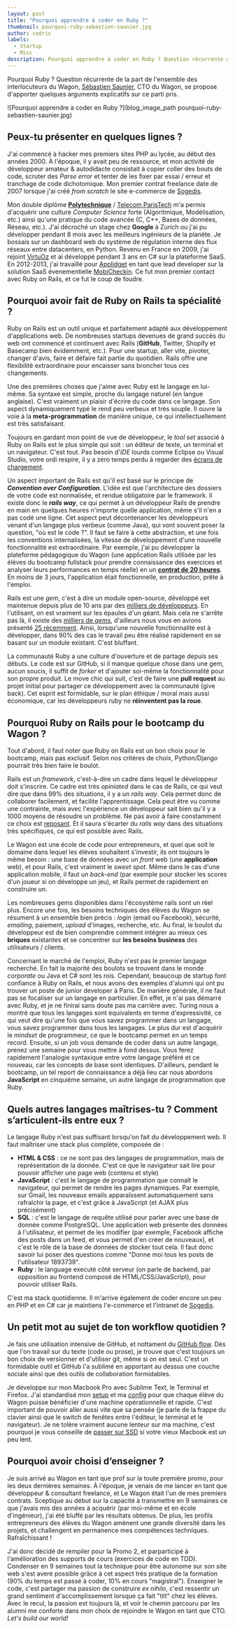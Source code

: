 ```yaml
---
layout: post
title: "Pourquoi apprendre à coder en Ruby ?"
thumbnail: pourquoi-ruby-sebastien-saunier.jpg
author: cedric
labels:
  - Startup
  - Misc
description: Pourquoi apprendre à coder en Ruby ? Question récurrente de la part de l'ensemble des interlocuteurs du Wagon, Sébastien Saunier, CTO du Wagon, se propose d'apporter quelques arguments explicatifs sur ce parti pris.
---
```


Pourquoi Ruby ? Question récurrente de la part de l'ensemble des interlocuteurs du Wagon, [Sébastien Saunier](https://twitter.com/ssaunier), CTO du Wagon, se propose d'apporter quelques arguments explicatifs sur ce parti pris.

![Pourquoi apprendre à coder en Ruby ?](blog_image_path pourquoi-ruby-sebastien-saunier.jpg)

## Peux-tu présenter en quelques lignes ?

J'ai commencé à hacker mes premiers sites PHP au lycée, au début des années 2000. À l'époque, il y avait peu de ressource, et mon activité de développeur amateur & autodidacte consistait à copier coller des bouts de code, scruter des *Parse error* et tenter de les fixer par essai / erreur et tranchage de code dichotomique. Mon premier contrat freelance date de 2007 lorsque j'ai créé *from scratch* le site e-commerce de [Sogedis](http://pieces-detachees.sogedis.fr/).

Mon double diplôme [**Polytechnique**](http://www.polytechnique.edu/) / [Telecom ParisTech](http://www.telecom-paristech.fr) m'a permis d'acquérir une culture *Computer Science* forte (Algoritmique, Modélisation, etc.) ainsi qu'une pratique du code avancée (C, C++, Bases de données, Réseau, etc.). J'ai décroché un stage chez **Google** à Zurich ou j'ai pu développer pendant 8 mois avec les meilleurs ingénieurs de la planète. Je bossais sur un dashboard web du système de régulation interne des flux réseaux entre datacenters, en Python. Revenu en France en 2009, j'ai rejoint [VirtuOz](http://www.journaldunet.com/ebusiness/crm-marketing/nuance-acquiert-virtuoz-0113.shtml) et ai développé pendant 3 ans en C# sur la plateforme SaaS. En 2012-2013, j'ai travaillé pour [Applidget](http://www.applidget.com) en tant que lead developer sur la solution SaaS évenementielle [MobiCheckin](http://www.mobicheckin.com). Ce fut mon premier contact avec Ruby on Rails, et ce fut le coup de foudre.

## Pourquoi avoir fait de Ruby on Rails ta spécialité ?

Ruby on Rails est un outil unique et parfaitement adapté aux développement d'applications web. De nombreuses startups devenues de grand succès du web ont commencé et continuent avec Rails (**GitHub**, Twitter, Shopify et Basecamp bien évidemment, etc.). Pour une startup, aller vite, pivoter, changer d'avis, faire et défaire fait partie du quotidien. Rails offre une flexibilité extraordinaire pour encaisser sans broncher tous ces changements.

Une des premières choses que j'aime avec Ruby est le langage en lui-même. Sa syntaxe est simple, proche du langage naturel (en langue anglaise). C'est vraiment un plaisir d'écrire du code dans ce langage. Son aspect dynamiquement typé le rend peu verbeux et très souple. Il ouvre la voie à la **meta-programmation** de manière unique, ce qui intellectuellement est très satisfaisant.

Toujours en gardant mon point de vue de développeur, le *tool set* associé à Ruby on Rails est le plus simple qui soit : un éditeur de texte, un terminal et un navigateur. C'est tout. Pas besoin d'*IDE* lourds comme Eclipse ou Visual Studio, votre ordi respire, il y a zéro temps perdu à regarder des [écrans de chargement](http://www.commitstrip.com/fr/2014/11/11/the-unexpected-default-program-2/).

Un aspect important de Rails est qu'il est basé sur le principe de ***Convention over Configuration***. L'idée est que l'architecture des dossiers de votre code est normalisée, et rendue obligatoire par le framework. Il existe donc le ***rails way***, ce qui permet à un développeur Rails de prendre en main en quelques heures n'importe quelle application, même s'il n'en a pas codé une ligne. Cet aspect peut décontenancer les développeurs venant d'un langage plus verbeux (comme Java), qui vont souvent poser la question, "où est le code ?". Il faut se faire à cette abstraction, et une fois les conventions internalisées, la vitesse de développement d'une nouvelle fonctionnalité est extraordinaire. Par exemple, j'ai pu développer la plateforme pédagogique du Wagon (une application Rails utilisée par les élèves du bootcamp fullstack pour prendre connaissance des exercices et analyser leurs performances en temps réelle) en un [**contrat de 20 heures**](http://sebastien.saunier.me/blog/2013/10/17/realite-financiere-du-freelance-ruby-on-rails.html). En moins de 3 jours, l'application était fonctionnelle, en production, prête à l'emploi.

Rails est une *gem*, c'est à dire un module open-source, développé eet maintenue depuis plus de 10 ans par des [milliers de développeurs](https://github.com/rails/rails/graphs/contributors). En l'utilisant, on est vraiment sur les épaules d'un géant. Mais cela ne s'arrête pas là, il existe des [milliers de *gems*](https://rubygems.org/), d'ailleurs nous vous en avions présenté [25 récemment](http://www.lewagon.org/blog/25-gems-indispensables-pour-debuter-une-application-rails). Ainsi, lorsqu'une nouvelle fonctionnalité est à développer, dans 90% des cas le travail peu être réalisé rapidement en se basant sur un module existant. C'est bluffant.

La communauté Ruby a une culture d'ouverture et de partage depuis ses débuts. Le code est sur GitHub, si il manque quelque chose dans une gem, aucun soucis, il suffit de *forker* et d'ajouter soi-même la fonctionnalité pour son propre produit. Le move chic qui suit, c'est de faire une **pull request** au projet initial pour partager ce développement avec la communauté (give back). Cet esprit est formidable, sur le plan éthique / moral mais aussi économique, car les développeurs ruby ne **réinventent pas la roue**.

## Pourquoi Ruby on Rails pour le bootcamp du Wagon ?

Tout d'abord, il faut noter que Ruby on Rails est un bon choix pour le bootcamp, mais pas exclusif. Selon nos critères de choix, Python/Django pourrait très bien faire le boulot.

Rails est un *framework*, c'est-à-dire un cadre dans lequel le développeur doit s'inscrire. Ce cadre est très *opiniated* dans le cas de Rails, ce qui veut dire que dans 99% des situations, il y a un *rails way*. Cela permet donc de collaborer facilement, et facilite l'apprentissage. Cela peut être vu comme une contrainte, mais avec l'expérience un développeur sait bien qu'il y a 1000 moyens de résoudre un problème. Ne pas avoir à faire constamment ce choix est [reposant](https://www.psychologytoday.com/blog/more-tech-support/201011/the-burden-choice). Et il saura s'écarter du *rails way* dans des situations très spécifiques, ce qui est possible avec Rails.

Le Wagon est une école de code pour entrepreneurs, et quel que soit le domaine dans lequel les élèves souhaitent s'investir, ils ont toujours le même besoin : une base de données avec un *front* web (une **application** web), et pour Rails, c'est vraiment le *sweet spot*. Même dans le cas d'une application mobile, il faut un *back-end* (par exemple pour stocker les scores d'un joueur si on développe un jeu), et Rails permet de rapidement en construire un.

Les nombreuses gems disponibles dans l'écosystème rails sont un réel plus. Encore une fois, les besoins techniques des élèves du Wagon se résument à un ensemble bien précis : *login* (email ou Facebook), sécurité, *emailing*, paiement, *upload* d'images, recherche, etc. Au final, le boulot du développeur est de bien comprendre comment intégrer au mieux ces **briques** existantes et se concentrer sur **les besoins business** des utilisateurs / clients.

Concernant le marché de l'emploi, Ruby n'est pas le premier langage recherché. En fait la majorité des boulots se trouvent dans le monde *corporate* ou Java et C# sont les rois. Cependant, beaucoup de startup font confiance à Ruby on Rails, et nous avons des exemples d'alumni qui ont pu trouver un poste de junior developer à Paris. De manière générale, il ne faut pas se focaliser sur un langage en particulier. En effet, je n'ai pas démarré avec Ruby, et je ne finirai sans doute pas ma carrière avec. Turing nous a montré que tous les langages sont équivalents en terme d'expressivité, ce qui veut dire qu'une fois que vous savez programmer dans un langage, vous savez programmer dans tous les langages. Le plus dur est d'acquérir le *mindset* de programmeur, ce que le bootcamp permet en un temps record. Ensuite, si un job vous demande de coder dans un autre langage, prenez une semaine pour vous mettre à fond dessus. Vous ferez rapidement l'analogie syntaxique entre votre langage préféré et ce nouveau, car les concepts de base sont identiques. D'ailleurs, pendant le bootcamp, un tel report de connaissance a déjà lieu car nous abordons **JavaScript** en cinquième semaine, un autre langage de programmation que Ruby.

## Quels autres langages maîtrises-tu ? Comment s’articulent-ils entre eux ?

Le langage Ruby n'est pas suffisant lorsqu'on fait du développement web. Il faut maîtriser une stack plus complète, composée de :

- **HTML & CSS** : ce ne sont pas des langages de programmation, mais de représentation de la donnée. C'est ce que le navigateur sait lire pour pouvoir afficher une page web (contenu et style)
- **JavaScript** : c'est le langage de programmation que connaît le navigateur, qui permet de rendre les pages dynamiques. Par exemple, sur Gmail, les nouveaux emails apparaîssent automatiquement sans rafraîchir la page, et c'est grâce à JavaScript (et AJAX plus précisément)
- **SQL** : c'est le langage de requête utilisé pour parler avec une base de donnée comme PostgreSQL. Une application web présente des données à l'utilisateur, et permet de les modifier (par exemple, Facebook affiche des posts dans un feed, et vous permet d'en créer de nouveaux), et c'est le rôle de la base de données de stocker tout cela. Il faut donc savoir lui poser des questions comme "Donne moi tous les posts de l'utilisateur 1893739".
- **Ruby** : le language executé côté serveur (on parle de backend, par opposition au frontend composé de HTML/CSS/JavaScript), pour pouvoir utiliser Rails.

C'est ma stack quotidienne. Il m'arrive également de coder encore un peu en PHP et en C# car je maintiens l'e-commerce et l'intranet de [Sogedis](http://www.sogedis.fr).

## Un petit mot au sujet de ton workflow quotidien ?

Je fais une utilisation intensive de GitHub, et nottament du [GitHub flow](http://scottchacon.com/2011/08/31/github-flow.html). Dès que l'on travail sur du texte (code ou prose), je trouve que c'est toujours un bon choix de versionner et d'utiliser git, même si on est seul. C'est un formidable outil et GitHub l'a sublimé en apportant au dessus une couche sociale ainsi que des outils de collaboration formidables.

Je développe sur mon Macbook Pro avec Sublime Text, le Terminal et Firefox. J'ai standardisé mon [setup](https://github.com/lewagon/setup) et ma [config](https://github.com/lewagon/dotfiles) pour que chaque élève du Wagon puisse bénéficier d'une machine opérationnelle et rapide. C'est important de pouvoir aller aussi vite que sa pensée (je parle de la frappe du clavier ainsi que le switch de fenêtes entre l'éditeur, le terminal et le navigateur). Je ne tolère vraiment aucune lenteur sur ma machine, c'est pourquoi je vous conseille de [passer sur SSD](https://www.youtube.com/watch?v=sLe66QlKbsk) si votre vieux Macbook est un peu lent.

## Pourquoi avoir choisi d’enseigner ?

Je suis arrivé au Wagon en tant que prof sur la toute première promo, pour les deux dernières semaines. À l'époque, je venais de me lancer en tant que développeur & consultant freelance, et Le Wagon était l'un de mes premiers contrats. Sceptique au début sur la capacité à transmettre en 9 semaines ce que j'avais mis des années à acquérir (par moi-même et en école d'ingénieur), j'ai été bluffé par les résultats obtenus. De plus, les profils entrepreneurs des élèves du Wagon amènent une grande diversité dans les projets, et challengent en permanence mes compétences techniques. Rafraîchissant !

J'ai donc décidé de rempiler pour la Promo 2, et parparticipé à l'amélioration des supports de cours (exercices de code en TDD). Condenser en 9 semaines tout la technique pour être autonome sur son site web s'est averé possible grâce à cet aspect très pratique de la formation (90% du temps est passé à coder, 10% en cours "magistral"). Enseigner le code, c'est partager ma passion de construire *ex nihilo*, c'est ressentir un grand sentiment d'accomplissement lorsque ça fait "tilt" chez les élèves. Avec le recul, la passion est toujours là, et voir le chemin parcouru par les alumni me conforte dans mon choix de rejoindre le Wagon en tant que CTO. *Let's build our world!*